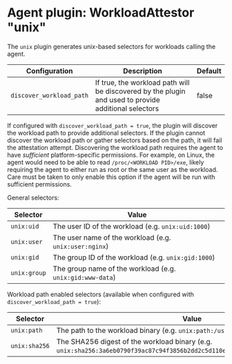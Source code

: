 # Agent plugin: WorkloadAttestor "unix"

The `unix` plugin generates unix-based selectors for workloads calling the agent.

| Configuration | Description | Default |
| ------------- | ----------- | ------- |
| `discover_workload_path` | If true, the workload path will be discovered by the plugin and used to provide additional selectors | false |

If configured with `discover_workload_path = true`, the plugin will discover
the workload path to provide additional selectors. If the plugin cannot
discover the workload path or gather selectors based on the path, it will fail
the attestation attempt. Discovering the workload path requires the agent to
have _sufficient_ platform-specific permissions. For example, on Linux, the
agent would need to be able to read `/proc/<WORKLOAD PID>/exe`, likely
requiring the agent to either run as root or the same user as the workload.
Care must be taken to only enable this option if the agent will be run with
sufficient permissions.

General selectors:

| Selector | Value |
| -------- | ----- |
| `unix:uid` | The user ID of the workload (e.g. `unix:uid:1000`) |
| `unix:user` | The user name of the workload (e.g. `unix:user:nginx`) |
| `unix:gid` | The group ID of the workload (e.g. `unix:gid:1000`) |
| `unix:group` | The group name of the workload (e.g. `unix:gid:www-data`) |

Workload path enabled selectors (available when configured with `discover_workload_path = true`):

| Selector | Value |
| -------- | ----- |
| `unix:path` | The path to the workload binary (e.g. `unix:path:/usr/bin/nginx`) |
| `unix:sha256` | The SHA256 digest of the workload binary (e.g. `unix:sha256:3a6eb0790f39ac87c94f3856b2dd2c5d110e6811602261a9a923d3bb23adc8b7`) |
